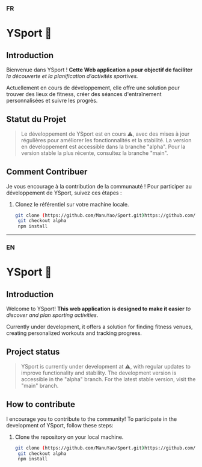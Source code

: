 ###  FR

# YSport 🥇

## Introduction

Bienvenue dans YSport ! 
**Cette Web application a pour objectif de faciliter** *la découverte et la planification d'activités sportives.* 

Actuellement en cours de développement, elle offre une solution pour trouver des lieux de fitness, créer des séances d'entraînement personnalisées et suivre les progrès.

## Statut du Projet

>  Le développement de YSport est en cours ⚠️, avec des mises à jour régulières pour améliorer les fonctionnalités et la stabilité.
  La version en développement est accessible dans la branche "alpha". Pour la version stable la plus récente, consultez la branche "main".

## Comment Contribuer

Je vous encourage à la contribution de la communauté ! Pour participer au développement de YSport, suivez ces étapes :

1. Clonez le référentiel sur votre machine locale.
   ```bash
   git clone (https://github.com/ManuYao/Sport.git)https://github.com/ManuYao/Sport.git
    git checkout alpha
    npm install
-------
###  EN

# YSport 🥇

## Introduction

Welcome to YSport! 
**This web application is designed to make it easier** *to discover and plan sporting activities*. 

Currently under development, it offers a solution for finding fitness venues, creating personalized workouts and tracking progress.

## Project status

> YSport is currently under development at ⚠️, with regular updates to improve functionality and stability.
  The development version is accessible in the "alpha" branch. For the latest stable version, visit the "main" branch.

## How to contribute

I encourage you to contribute to the community! To participate in the development of YSport, follow these steps:

1. Clone the repository on your local machine.
   ```bash
   git clone (https://github.com/ManuYao/Sport.git)https://github.com/ManuYao/Sport.git
    git checkout alpha
    npm install
